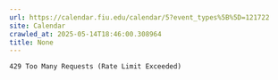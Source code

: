 ```yaml
---
url: https://calendar.fiu.edu/calendar/5?event_types%5B%5D=121722
site: Calendar
crawled_at: 2025-05-14T18:46:00.308964
title: None
---
```


```
429 Too Many Requests (Rate Limit Exceeded)

```


